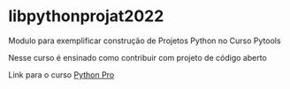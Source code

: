 # libpythonprojat2022
Modulo para exemplificar construção de Projetos Python no Curso Pytools

Nesse curso é ensinado como contribuir com projeto de código aberto

Link para o curso [Python Pro](https://plataforma.dev.pro.br/)